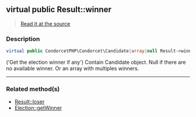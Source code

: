 ## virtual public Result::winner

> [Read it at the source](https://github.com/julien-boudry/Condorcet/blob/master/src/Result.php#L26)

### Description    

```php
virtual public CondorcetPHP\Condorcet\Candidate|array|null Result->winner 
```

('Get the election winner if any')
Contain Candidate object. Null if there are no available winner. Or an array with multiples winners.
    
---------------------------------------

### Related method(s)      

* [Result::loser](/Docs/ApiReferences/Result%20Class/public%20Result--loser.md)    
* [Election::getWinner](/Docs/ApiReferences/Election%20Class/public%20Election--getWinner.md)    
